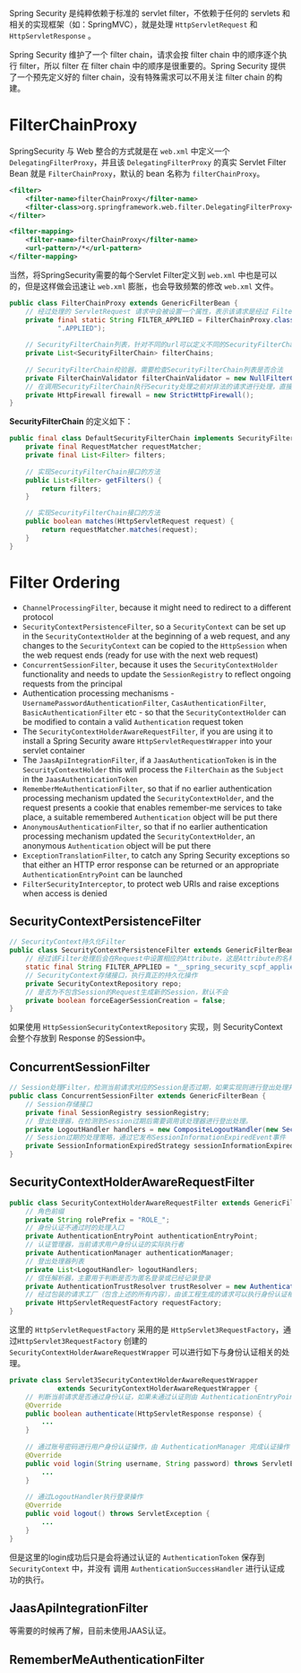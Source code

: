 Spring Security 是纯粹依赖于标准的 servlet filter，不依赖于任何的 servlets 和 相关的实现框架（如：SpringMVC），就是处理 `HttpServletRequest` 和 `HttpServletResponse` 。

Spring Security 维护了一个 filter chain，请求会按 filter chain 中的顺序逐个执行 filter，所以 filter 在 filter chain 中的顺序是很重要的。Spring Security 提供了一个预先定义好的 filter chain，没有特殊需求可以不用关注 filter chain 的构建。

# FilterChainProxy

SpringSecurity 与 Web 整合的方式就是在 `web.xml` 中定义一个 `DelegatingFilterProxy`，并且该 `DelegatingFilterProxy`  的真实 Servlet Filter Bean 就是 `FilterChainProxy`，默认的 bean 名称为 `filterChainProxy`。

```xml
<filter>
    <filter-name>filterChainProxy</filter-name>
    <filter-class>org.springframework.web.filter.DelegatingFilterProxy</filter-class>
</filter>

<filter-mapping>
    <filter-name>filterChainProxy</filter-name>
    <url-pattern>/*</url-pattern>
</filter-mapping>
```

当然，将SpringSecurity需要的每个Servlet Filter定义到 `web.xml` 中也是可以的，但是这样做会迅速让 `web.xml` 膨胀，也会导致频繁的修改 `web.xml` 文件。

```java
public class FilterChainProxy extends GenericFilterBean {
    // 经过处理的 ServletRequest 请求中会被设置一个属性，表示该请求是经过 FilterChainProxy 处理的请求，这个属性名就是这里设置的。
    private final static String FILTER_APPLIED = FilterChainProxy.class.getName().concat(
			".APPLIED");
	
    // SecurityFilterChain列表，针对不同的url可以定义不同的SecurityFilterChain。会根据列表顺序遍历所有的SecurityFilterChain，对当前请求的url进行匹配，会采用第一个匹配的SecurityFilterChain进行处理，所以需要将url限定最严格的SecurityFilterChain放在最前面。
	private List<SecurityFilterChain> filterChains;
	
    // SecurityFilterChain校验器，需要检查SecurityFilterChain列表是否合法
	private FilterChainValidator filterChainValidator = new NullFilterChainValidator();
	// 在调用SecurityFilterChain执行Security处理之前对非法的请求进行处理，直接拒绝非法请求。默认使用 StrictHttpFirewall。
	private HttpFirewall firewall = new StrictHttpFirewall();
}
```

**SecurityFilterChain** 的定义如下：

```java
public final class DefaultSecurityFilterChain implements SecurityFilterChain {
	private final RequestMatcher requestMatcher;
	private final List<Filter> filters;
    
    // 实现SecurityFilterChain接口的方法
    public List<Filter> getFilters() {
		return filters;
	}

    // 实现SecurityFilterChain接口的方法
	public boolean matches(HttpServletRequest request) {
		return requestMatcher.matches(request);
	}
}
```

# Filter Ordering

- `ChannelProcessingFilter`, because it might need to redirect to a different protocol
- `SecurityContextPersistenceFilter`, so a `SecurityContext` can be set up in the `SecurityContextHolder` at the beginning of a web request, and any changes to the `SecurityContext` can be copied to the `HttpSession` when the web request ends (ready for use with the next web request)
- `ConcurrentSessionFilter`, because it uses the `SecurityContextHolder` functionality and needs to update the `SessionRegistry` to reflect ongoing requests from the principal
- Authentication processing mechanisms - `UsernamePasswordAuthenticationFilter`, `CasAuthenticationFilter`, `BasicAuthenticationFilter` etc - so that the `SecurityContextHolder` can be modified to contain a valid `Authentication` request token
- The `SecurityContextHolderAwareRequestFilter`, if you are using it to install a Spring Security aware `HttpServletRequestWrapper` into your servlet container
- The `JaasApiIntegrationFilter`, if a `JaasAuthenticationToken` is in the `SecurityContextHolder` this will process the `FilterChain` as the `Subject` in the `JaasAuthenticationToken`
- `RememberMeAuthenticationFilter`, so that if no earlier authentication processing mechanism updated the `SecurityContextHolder`, and the request presents a cookie that enables remember-me services to take place, a suitable remembered `Authentication` object will be put there
- `AnonymousAuthenticationFilter`, so that if no earlier authentication processing mechanism updated the `SecurityContextHolder`, an anonymous `Authentication` object will be put there
- `ExceptionTranslationFilter`, to catch any Spring Security exceptions so that either an HTTP error response can be returned or an appropriate `AuthenticationEntryPoint` can be launched
- `FilterSecurityInterceptor`, to protect web URIs and raise exceptions when access is denied

## SecurityContextPersistenceFilter

```java
// SecurityContext持久化Filter
public class SecurityContextPersistenceFilter extends GenericFilterBean {
    // 经过该Filter处理后会在Request中设置相应的Attribute，这是Attribute的名称。
    static final String FILTER_APPLIED = "__spring_security_scpf_applied";
    // SecurityContext存储接口，执行真正的持久化操作
    private SecurityContextRepository repo;
    // 是否为不包含Session的Request生成新的Session，默认不会
    private boolean forceEagerSessionCreation = false;
}
```

如果使用 `HttpSessionSecurityContextRepository` 实现，则 SecurityContext 会整个存放到 Response 的Session中。

## ConcurrentSessionFilter

```java
// Session处理Filter，检测当前请求对应的Session是否过期，如果实现则进行登出处理并发布相应事件，如果未过期则刷新其最后更新时间，防止Session过期。
public class ConcurrentSessionFilter extends GenericFilterBean {
    // Session存储接口
    private final SessionRegistry sessionRegistry;
    // 登出处理器，在检测到Session过期后需要调用该处理器进行登出处理。
    private LogoutHandler handlers = new CompositeLogoutHandler(new SecurityContextLogoutHandler());
    // Session过期的处理策略，通过它发布SessionInformationExpiredEvent事件
	private SessionInformationExpiredStrategy sessionInformationExpiredStrategy;
}
```

## SecurityContextHolderAwareRequestFilter

```java
public class SecurityContextHolderAwareRequestFilter extends GenericFilterBean {
    // 角色前缀
    private String rolePrefix = "ROLE_";
	// 身份认证不通过时的处理入口
	private AuthenticationEntryPoint authenticationEntryPoint;
	// 认证管理器，当前请求用户身份认证的实际执行者
	private AuthenticationManager authenticationManager;
	// 登出处理器列表
	private List<LogoutHandler> logoutHandlers;
    // 信任解析器，主要用于判断是否为匿名登录或已经记录登录
	private AuthenticationTrustResolver trustResolver = new AuthenticationTrustResolverImpl();
    // 经过包装的请求工厂（包含上述的所有内容），由该工程生成的请求可以执行身份认证相关的处理
    private HttpServletRequestFactory requestFactory;
}
```

这里的 `HttpServletRequestFactory` 采用的是 `HttpServlet3RequestFactory`，通过`HttpServlet3RequestFactory` 创建的 `SecurityContextHolderAwareRequestWrapper` 可以进行如下与身份认证相关的处理。

```java
private class Servlet3SecurityContextHolderAwareRequestWrapper
			extends SecurityContextHolderAwareRequestWrapper {
    // 判断当前请求是否通过身份认证，如果未通过认证则由 AuthenticationEntryPoint 执行登录
    @Override
    public boolean authenticate(HttpServletResponse response) {
        ...
    }
    
    // 通过账号密码进行用户身份认证操作，由 AuthenticationManager 完成认证操作
    @Override
    public void login(String username, String password) throws ServletException {
        ...
    }
    
    // 通过LogoutHandler执行登录操作
    @Override
    public void logout() throws ServletException {
        ...
    }
}
```

但是这里的login成功后只是会将通过认证的 `AuthenticationToken` 保存到 `SecurityContext` 中，并没有 调用 `AuthenticationSuccessHandler` 进行认证成功的执行。

## JaasApiIntegrationFilter

等需要的时候再了解，目前未使用JAAS认证。

## RememberMeAuthenticationFilter

